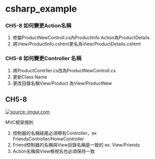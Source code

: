 # csharp_example

### CH5-8 如何變更Action名稱

1. 修變ProductNewControll.cs內ProductInfo Action為ProductDetails
2. 將View/ProductInfo.cshtml更名為View/ProductDetails.cshtml

### CH5-8 如何變更Controller 名稱

1. 將ProductContrller.cs改為ProductNewControll.cs
2. 更新Class Name
3. 更改目錄名稱View/Product 為View/ProductNew

## CH5-8

<a href="https://imgur.com/qJtUg3B"><img src="https://i.imgur.com/qJtUg3B.png" title="source: imgur.com" /></a>

MVC框架規則  
1. 控制器的名稱結尾必須帶有Controller，ex FriendsController/HomeController  
2. Friend控制器的名稱與View目錄名稱是一致的 ex. View/Friends  
3. Action名稱與View檢視名也必須保持一致  


